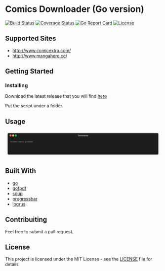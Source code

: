 # Comics Downloader (Go version)

[![Build Status](https://travis-ci.org/Girbons/comics-downloader.svg?branch=master)](https://travis-ci.org/Girbons/comics-downloader)
[![Coverage Status](https://coveralls.io/repos/github/Girbons/go-comics-downloader/badge.svg?branch=master)](https://coveralls.io/github/Girbons/go-comics-downloader?branch=master)
[![Go Report Card](https://goreportcard.com/badge/github.com/Girbons/go-comics-downloader)](https://goreportcard.com/report/github.com/Girbons/go-comics-downloader)
[![License](https://img.shields.io/badge/license-MIT-blue.svg)](LICENSE)

## Supported Sites

- http://www.comicextra.com/
- http://www.mangahere.cc/

## Getting Started

### Installing

Download the latest release that you will find [here](https://github.com/Girbons/go-comics-downloader/releases)

Put the script under a folder.

## Usage

<img src="img/usage.gif?raw=true" />

## Built With

- [go](https://github.com/golang/go)
- [gofpdf](https://github.com/jung-kurt/gofpdf)
- [soup](https://github.com/anaskhan96/soup)
- [progressbar](https://github.com/schollz/progressbar)
- [logrus](https://github.com/sirupsen/logrus)

## Contribuiting

Feel free to submit a pull request.

## License

This project is licensed under the MIT License - see the [LICENSE](LICENSE) file for details
